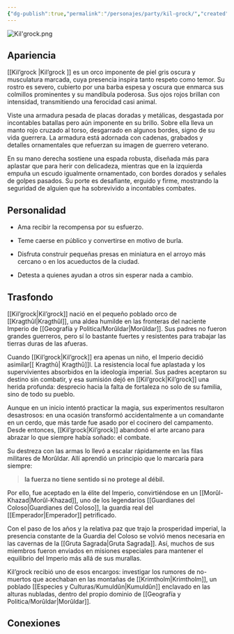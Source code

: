 ```yaml
---
{"dg-publish":true,"permalink":"/personajes/party/kil-grock/","created":"2025-08-28T20:59:11.790-06:00","updated":"2025-09-01T16:57:54.000-06:00"}
---
```



![Kil'grock.png](/img/user/z_Assets/Kil'grock.png)
## Apariencia
[[Kil’grock \|Kil’grock ]] es un orco imponente de piel gris oscura y musculatura marcada, cuya presencia inspira tanto respeto como temor. Su rostro es severo, cubierto por una barba espesa y oscura que enmarca sus colmillos prominentes y su mandíbula poderosa. Sus ojos rojos brillan con intensidad, transmitiendo una ferocidad casi animal.

Viste una armadura pesada de placas doradas y metálicas, desgastada por incontables batallas pero aún imponente en su brillo. Sobre ella lleva un manto rojo cruzado al torso, desgarrado en algunos bordes, signo de su vida guerrera. La armadura está adornada con cadenas, grabados y detalles ornamentales que refuerzan su imagen de guerrero veterano.

En su mano derecha sostiene una espada robusta, diseñada más para aplastar que para herir con delicadeza, mientras que en la izquierda empuña un escudo igualmente ornamentado, con bordes dorados y señales de golpes pasados. Su porte es desafiante, erguido y firme, mostrando la seguridad de alguien que ha sobrevivido a incontables combates.

## Personalidad ##
- Ama recibir la recompensa por su esfuerzo.
    
- Teme caerse en público y convertirse en motivo de burla.
    
- Disfruta construir pequeñas presas en miniatura en el arroyo más cercano o en los acueductos de la ciudad.
    
- Detesta a quienes ayudan a otros sin esperar nada a cambio.

## Trasfondo ##
[[Kil’grock\|Kil’grock]] nació en el pequeño poblado orco de [[Kragthûl\|Kragthûl]], una aldea humilde en las fronteras del naciente Imperio de [[Geografía y Politica/Morûldar\|Morûldar]]. Sus padres no fueron grandes guerreros, pero sí lo bastante fuertes y resistentes para trabajar las tierras duras de las afueras.

Cuando [[Kil’grock\|Kil’grock]] era apenas un niño, el Imperio decidió asimilar[[ Kragthû\| Kragthû]]l. La resistencia local fue aplastada y los supervivientes absorbidos en la ideología imperial. Sus padres aceptaron su destino sin combatir, y esa sumisión dejó en [[Kil’grock\|Kil’grock]] una herida profunda: desprecio hacia la falta de fortaleza no solo de su familia, sino de todo su pueblo.

Aunque en un inicio intentó practicar la magia, sus experimentos resultaron desastrosos: en una ocasión transformó accidentalmente a un comandante en un cerdo, que más tarde fue asado por el cocinero del campamento. Desde entonces, [[Kil’grock\|Kil’grock]] abandonó el arte arcano para abrazar lo que siempre había soñado: el combate.

Su destreza con las armas lo llevó a escalar rápidamente en las filas militares de Morûldar. Allí aprendió un principio que lo marcaría para siempre:

> **la fuerza no tiene sentido si no protege  al débil.**

Por ello, fue aceptado en la élite del Imperio, convirtiéndose en un [[Morûl-Khazad\|Morûl-Khazad]], uno de los legendarios [[Guardianes del Coloso\|Guardianes del Coloso]], la guardia real del [[Emperador\|Emperador]] petrificado.

Con el paso de los años y la relativa paz que trajo la prosperidad imperial, la presencia constante de la Guardia del Coloso se volvió menos necesaria en las cavernas de la [[Gruta Sagrada\|Gruta Sagrada]]. Así, muchos de sus miembros fueron enviados en misiones especiales para mantener el equilibrio del Imperio más allá de sus murallas.

Kil’grock recibió uno de esos encargos: investigar los rumores de no-muertos que acechaban en las montañas de [[Krimtholm\|Krimtholm]], un poblado [[Especies y Culturas/Kumuldûn\|Kumuldûn]] enclavado en las alturas nubladas, dentro del propio dominio de [[Geografía y Politica/Morûldar\|Morûldar]].

## Conexiones ##